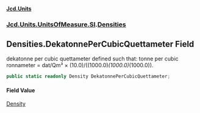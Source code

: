 #### [Jcd.Units](index.md 'index')

### [Jcd.Units.UnitsOfMeasure.SI](Jcd.Units.UnitsOfMeasure.SI.md 'Jcd.Units.UnitsOfMeasure.SI').[Densities](Densities.md 'Jcd.Units.UnitsOfMeasure.SI.Densities')

## Densities.DekatonnePerCubicQuettameter Field

dekatonne per cubic quettameter defined such that: tonne per cubic ronnameter = dat/Qm³ ×
(10.0)/((1000.0)*(1000.0)*(1000.0)).

```csharp
public static readonly Density DekatonnePerCubicQuettameter;
```

#### Field Value

[Density](Density.md 'Jcd.Units.UnitTypes.Density')